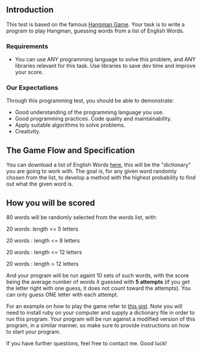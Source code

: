 Introduction
------------

This test is based on the famous [Hangman Game](http://en.wikipedia.org/wiki/Hangman_(game)).
Your task is to write a program to play Hangman, guessing words from a list of English Words.

### Requirements

* You can use ANY programming language to solve this problem, and ANY libraries relevant for this task. Use libraries to save dev time and improve your score.

### Our Expectations

Through this programming test, you should be able to demonstrate:

* Good understanding of the programming language you use.
* Good programming practices. Code quality and maintainability.
* Apply suitable algorithms to solve problems.
* Creativity.

The Game Flow and Specification
--------------------------------
You can download a list of English Words [here](http://dreamsteep.com/projects/the-english-open-word-list.html), this will be the "dictionary" you are going to work with. The goal is, for any given word randomly chosen from the list, to develop a method with the highest probability to find out what the given word is.

How you will be scored
--------------------------------
80 words will be randomly selected from the words list, with:

20 words: length <= 5 letters

20 words : length <= 8 letters

20 words : length <= 12 letters

20 words : length > 12 letters

And your program will be run againt 10 sets of such words, with the score being the average number of words it guessed with **5 attempts** (if you get the letter right with one guess, it does not count toward the attempts). You can only guess ONE letter with each attempt.

For an example on how to play the game refer to [this gist](https://gist.github.com/JDLeigh10/3029383#file-hangman-rb). Note you will need to install ruby on your computer and supply a dictionary file in order to run this program. Your program will be run against a modified version of this program, in a similar manner, so make sure to provide instructions on how to start your program.

If you have further questions, feel free to contact me. Good luck!